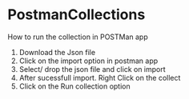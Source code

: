 # PostmanCollections

How to run the collection in POSTMan app
1. Download the Json file
2. Click on the import option in postman app
3. Select/ drop the json file and click on import
4. After sucessfull import. Right Click on the collect
5. Click on the Run collection option
